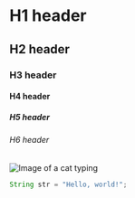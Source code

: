 # H1 header
## H2 header
### H3 header
#### H4 header
##### H5 header
###### H6 header

![Image of a cat typing](https://res.cloudinary.com/jerrick/image/upload/v1532802654/a3e47wjih6jh8ilxwxcz.jpg)

``` Java
String str = "Hello, world!";
```
